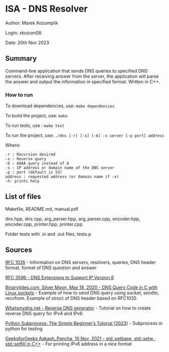 # ISA - DNS Resolver
Author: Marek Kozumplik

Login: xkozum08

Date: 20th Nov 2023

## Summary

Command-line application that sends DNS queries to specified DNS servers. After receiving answer from the server, the application will parse the answer and output the information in specified format. Written in C++.



### How to run
To download dependencies, use: ```make dependencies```

To build the project, use: ```make```

To run tests, use : ```make test```


To run the project, use: ```./dns [-r] [-x] [-6] -s server [-p port] address```

Where:

    -r : Recursion desired
    -x : Reverse query
    -6 : AAAA query instead of A
    -s : IP address or domain name of the DNS server
    -p : port (default is 53)
    address : requested address (or domain name if -x)
    -h: prints help


## List of files
Makefile, README.md, manual.pdf

dns.hpp, dns.cpp, arg_parser.hpp, arg_parser.cpp, encoder.hpp, encoder.cpp, printer.hpp, printer.cpp

Folder tests with .in and .out files, tests.p
## Sources

[RFC 1035](https://datatracker.ietf.org/doc/html/rfc1035) - Information on DNS servers, resolvers, queries, DNS header format, format of DNS question and answer

[RFC 3596 - DNS Extensions to Support IP Version 6](https://datatracker.ietf.org/doc/html/rfc3596)

[Binarytides.com, Silver Moon, May 18, 2020 - DNS Query Code in C with Linux sockets](https://www.binarytides.com/dns-query-code-in-c-with-linux-sockets/) - Example of how to send DNS query using socket, sendto, recvfrom. Example of struct of DNS header based on RFC1035

[Whatsmydns.net - Reverse DNS generator](https://www.whatsmydns.net/reverse-dns-generator) - Tutorial on how to create reverse DNS query for IPv4 and IPv6

[Python Subprocess: The Simple Beginner’s Tutorial (2023)](https://www.dataquest.io/blog/python-subprocess) -  Subprocess in python for testing

[GeeksforGeeks Aakash\_Pancha, 10 Nov, 2021 - std::setbase, std::setw , std::setfill in C++](https://www.geeksforgeeks.org/stdsetbase-stdsetw-stdsetfill-in-cpp) -  For printing IPv6 address in a nice format